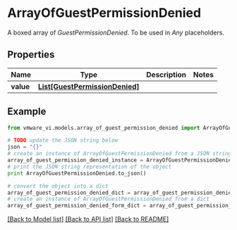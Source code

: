# ArrayOfGuestPermissionDenied

A boxed array of *GuestPermissionDenied*. To be used in *Any* placeholders. 

## Properties
Name | Type | Description | Notes
------------ | ------------- | ------------- | -------------
**value** | [**List[GuestPermissionDenied]**](GuestPermissionDenied.md) |  | 

## Example

```python
from vmware_vi.models.array_of_guest_permission_denied import ArrayOfGuestPermissionDenied

# TODO update the JSON string below
json = "{}"
# create an instance of ArrayOfGuestPermissionDenied from a JSON string
array_of_guest_permission_denied_instance = ArrayOfGuestPermissionDenied.from_json(json)
# print the JSON string representation of the object
print ArrayOfGuestPermissionDenied.to_json()

# convert the object into a dict
array_of_guest_permission_denied_dict = array_of_guest_permission_denied_instance.to_dict()
# create an instance of ArrayOfGuestPermissionDenied from a dict
array_of_guest_permission_denied_form_dict = array_of_guest_permission_denied.from_dict(array_of_guest_permission_denied_dict)
```
[[Back to Model list]](../README.md#documentation-for-models) [[Back to API list]](../README.md#documentation-for-api-endpoints) [[Back to README]](../README.md)


